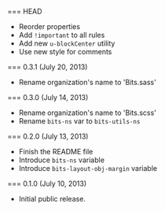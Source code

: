 === HEAD

* Reorder properties
* Add `!important` to all rules
* Add new `u-blockCenter` utility
* Use new style for comments

=== 0.3.1 (July 20, 2013)

* Rename organization's name to 'Bits.sass'

=== 0.3.0 (July 14, 2013)

* Rename organization's name to 'Bits.scss'
* Rename `bits-ns` var to `bits-utils-ns`

=== 0.2.0 (July 13, 2013)

* Finish the README file
* Introduce `bits-ns` variable
* Introduce `bits-layout-obj-margin` variable

=== 0.1.0 (July 10, 2013)

* Initial public release.